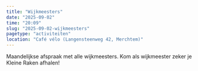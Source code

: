 ```yaml
---
title: "Wijkmeesters"
date: "2025-09-02"
time: "20:09"
slug: "2025-09-02-wijkmeesters"
pagetype: "activiteiten"
location: "Café vélo (Langensteenweg 42, Merchtem)"
---
```


Maandelijkse afspraak met alle wijkmeesters.
Kom als wijkmeester zeker je Kleine Raken afhalen!

